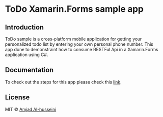 # ToDo Xamarin.Forms sample app
## Introduction
ToDo sample is a cross-platform mobile application for getting your personalized todo list by entering your own personal phone number.
This app done to demonstraint how to consume RESTFul Api in a Xamarin.Forms application using C#.

## Documentation
To check out the steps for this app please check this [link](https://github.com/amjad-Alhusseini/ToDoSampleWithAuth/blob/master/Documentation.md).

## License
MIT © [Amjad Al-husseini](https://github.com/amjad-Alhusseini)
